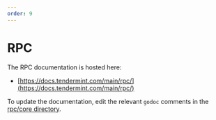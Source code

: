 ```yaml
---
order: 9
---
```


# RPC

The RPC documentation is hosted here:

- [https://docs.tendermint.com/main/rpc/](https://docs.tendermint.com/main/rpc/)

To update the documentation, edit the relevant `godoc` comments in the [rpc/core directory](https://github.com/tendermint/tendermint/blob/v0.34.x/rpc/core).
